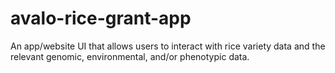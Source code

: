 # avalo-rice-grant-app
An app/website UI that allows users to interact with rice variety data and the relevant genomic, environmental, and/or phenotypic data. 
